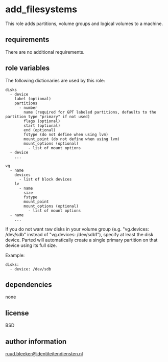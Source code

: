 add_filesystems
=========

This role adds partitions, volume groups and logical volumes to a machine.

requirements
------------

There are no additional requirements.

role variables
--------------

The following dictionaries are used by this role:

```
disks
  - device
    label (optional)
    partitions
      - number
        name (required for GPT labeled partitions, defaults to the partition type "primary" if not used)
        flags (optional)
        start (optional)
        end (optional)
        fstype (do not define when using lvm)
        mount_point (do not define when using lvm)
        mount_options (optional)
          - list of mount options
  - device
    ...

vg
  - name
    devices
      - list of block devices
    lv
      - name
        size
        fstype
        mount_point
        mount_options (optional)
          - list of mount options
  - name
    ...
```

If you do not want raw disks in your volume group (e.g. "vg.devices: /dev/sdb" instead of "vg.devices: /dev/sdb1"), specify
at least the disk device. Parted will automatically create a single primary partition on that device using its full size.

Example:

```
disks:
  - device: /dev/sdb
```

dependencies
------------

none

license
-------

BSD

author information
------------------

ruud.bleeker@identiteitendiensten.nl
